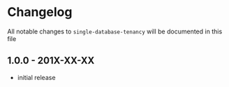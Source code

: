 # Changelog

All notable changes to `single-database-tenancy` will be documented in this file

## 1.0.0 - 201X-XX-XX

- initial release
